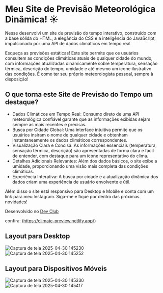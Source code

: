 <h1>Meu Site de Previsão Meteorológica Dinâmica! ☀️</h1>

Nesse desenvolvi um site de previsão do tempo interativo, construído com a base sólida do HTML, a elegância do CSS e a inteligência do JavaScript, impulsionado por uma API de dados climáticos em tempo real.

Esqueça as previsões estáticas! Este site permite que os usuários consultem as condições climáticas atuais de qualquer cidade do mundo, com informações atualizadas dinamicamente sobre temperatura, sensação térmica, descrição do tempo, umidade e até mesmo um ícone ilustrativo das condições. É como ter seu próprio meteorologista pessoal, sempre à disposição!

<h2>O que torna este Site de Previsão do Tempo um destaque?</h2>

<ul>
  
  <li>
    Dados Climáticos em Tempo Real: Consumo direto de uma API meteorológica confiável garante que as informações exibidas sejam sempre as mais recentes e precisas.
</li>
<li>
  Busca por Cidade Global: Uma interface intuitiva permite que os usuários insiram o nome de qualquer cidade e obtenham instantaneamente os dados climáticos correspondentes.
</li>
  <li>
  Visualização Clara e Concisa: As informações essenciais (temperatura, sensação térmica, descrição) são apresentadas de forma clara e fácil de entender, com destaque para um ícone representativo do clima.
  </li>
  <li>
  Detalhes Adicionais Relevantes: Além dos dados básicos, o site exibe a umidade, proporcionando uma visão mais completa das condições climáticas.
  </li>
  <li>Experiência Interativa: A busca por cidade e a atualização dinâmica dos dados criam uma experiência de usuário envolvente e útil.
</li>

</ul>

Além disso o site está responsivo para Desktop e Mobile e conta com um link para meu Instagram. 
Siga-me e fique por dentro das próximas novidades!

Desenvolvido no <a href="https://aulas.devclub.com.br/m/courses">Dev Club</a>

confira: (https://climate-preview.netlify.app/)

<h2>Layout para Desktop</h2>

![Captura de tela 2025-04-30 145230](https://github.com/user-attachments/assets/152c0d61-39c3-481b-9140-ffe1bea5480c)
![Captura de tela 2025-04-30 145252](https://github.com/user-attachments/assets/ad430a4e-5f0b-4b55-a622-9304587f430c)

<h2>Layout para Dispositivos Móveis</h2>

![Captura de tela 2025-04-30 145330](https://github.com/user-attachments/assets/7c8d24ed-84e0-4ed8-af30-00bf64fcd4b6)
![Captura de tela 2025-04-30 145417](https://github.com/user-attachments/assets/f86a1d29-8849-4adb-8a4f-03b378f8a482)


